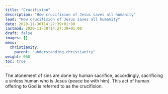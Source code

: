 ```yaml
---
title: "Crucifixion"
description: "How crucifixion of Jesus saves all humanity"
lead: "How crucifixion of Jesus saves all humanity"
date: 2020-11-30T14:27:39+01:00
lastmod: 2020-11-30T14:27:39+01:00
draft: false
images: []
menu:
  christianity:
    parent: "understanding-christianity"
weight: 060
toc: true
---
```

The atonement of sins are done by human sacrifice, accordingly, sacrificing a sinless human who is Jesus (peace be with him). This act of human offering to God is referred to as the crucifixion.